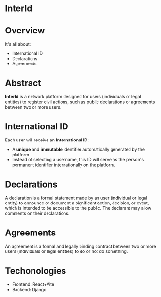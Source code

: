 InterId
=======

# Overview
It's all about:
- International ID
- Declarations
- Agreements

# Abstract
**InterId** is a network platform designed for users (individuals or legal entities) to register civil actions, such as public declarations or agreements between two or more users.

# International ID
Each user will receive an **International ID**:
- A **unique** and **immutable** identifier automatically generated by the platform.
- Instead of selecting a username, this ID will serve as the person's permanent identifier internationally on the platform.


# Declarations
A declaration is a formal statement made by an user (individual or legal entity) to announce or document a significant action, decision, or event, which is intended to be accessible to the public. The declarant may allow comments on their declarations.

# Agreements
An agreement is a formal and legally binding contract between two or more users (individuals or legal entities) to do or not do something.

# Techonologies
- Frontend: React+Vite
- Backend: Django
